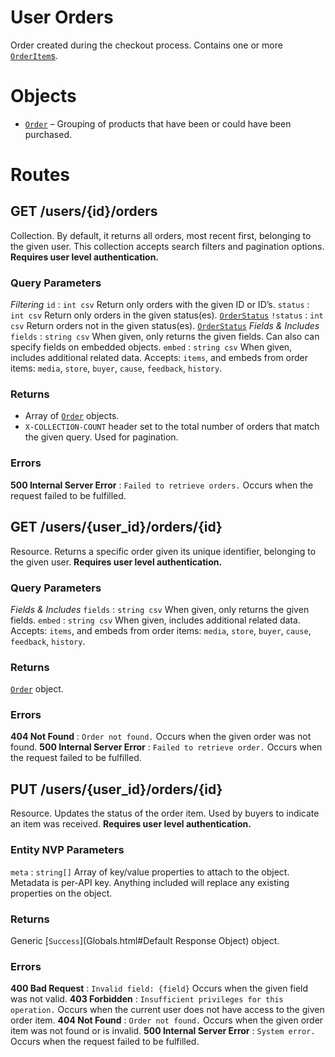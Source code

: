 # User Orders

Order created during the checkout process. Contains one or more [`OrderItem`s](Objects.html#OrderItem).

# Objects

* [`Order`](Objects.html#Order) – Grouping of products that have been or could have been purchased.


# Routes

## GET /users/{id}/orders

Collection. By default, it returns all orders, most recent first, belonging to the given user. This collection accepts search filters and pagination options. **Requires user level authentication.**

### Query Parameters

*Filtering*
`id`
:   `int csv` Return only orders with the given ID or ID’s.
`status`
:   `int csv` Return only orders in the given status(es). [`OrderStatus`](Constants.html#OrderStatus)
`!status`
:   `int csv` Return orders not in the given status(es). [`OrderStatus`](Constants.html#OrderStatus)
*Fields & Includes*
`fields`
:   `string csv` When given, only returns the given fields. Can also can specify fields on embedded objects.
`embed`
:   `string csv` When given, includes additional related data. Accepts: `items`, and embeds from order items: `media`, `store`, `buyer`, `cause`, `feedback`, `history`.



### Returns

* Array of [`Order`](Objects.html#Order) objects.
* `X-COLLECTION-COUNT` header set to the total number of orders that match the given query. Used for pagination.

### Errors

**500 Internal Server Error**
:   `Failed to retrieve orders.` Occurs when the request failed to be fulfilled.



## GET /users/{user_id}/orders/{id}

Resource. Returns a specific order given its unique identifier, belonging to the given user. **Requires user level authentication.**

### Query Parameters

*Fields & Includes*
`fields`
:   `string csv` When given, only returns the given fields.
`embed`
:   `string csv` When given, includes additional related data. Accepts: `items`, and embeds from order items: `media`, `store`, `buyer`, `cause`, `feedback`, `history`.


### Returns

[`Order`](Objects.html#Order) object.

### Errors

**404 Not Found**
:   `Order not found.` Occurs when the given order was not found.
**500 Internal Server Error**
:   `Failed to retrieve order.` Occurs when the request failed to be fulfilled.



## PUT /users/{user_id}/orders/{id}

Resource. Updates the status of the order item. Used by buyers to indicate an item was received. **Requires user level authentication.**

### Entity NVP Parameters

`meta`
:   `string[]`  Array of key/value properties to attach to the object. Metadata is per-API key. Anything included will replace any existing properties on the object.


### Returns

Generic [`Success`](Globals.html#Default Response Object) object.

### Errors

**400 Bad Request**
:   `Invalid field: {field}` Occurs when the given field was not valid.
**403 Forbidden**
:   `Insufficient privileges for this operation.` Occurs when the current user does not have access to the given order item.
**404 Not Found**
:   `Order not found.` Occurs when the given order item was not found or is invalid.
**500 Internal Server Error**
:   `System error.` Occurs when the request failed to be fulfilled.
